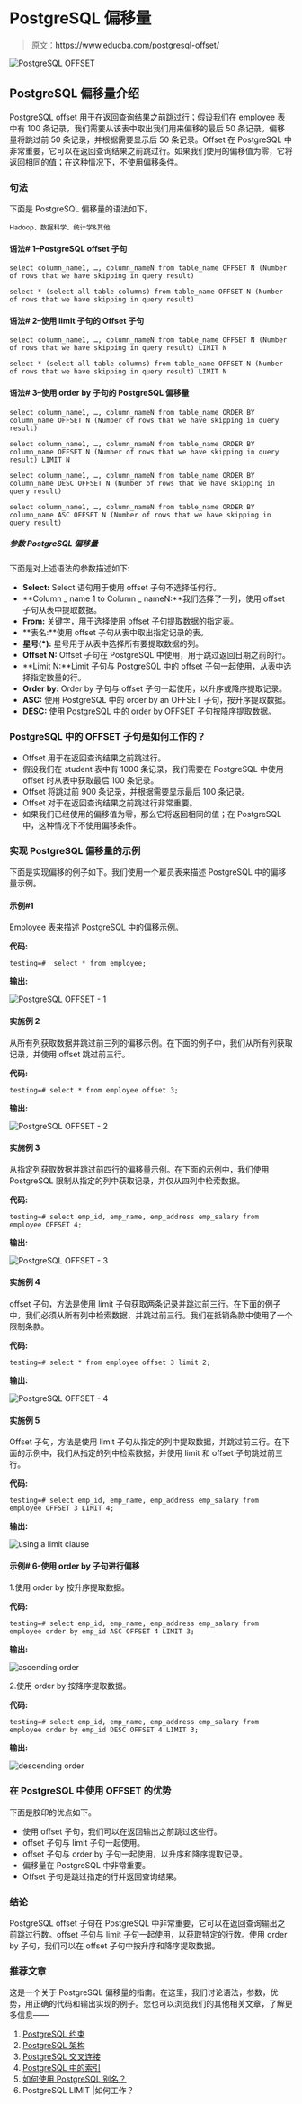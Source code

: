 # PostgreSQL 偏移量

> 原文：<https://www.educba.com/postgresql-offset/>

![PostgreSQL OFFSET](img/92bcf9de7b7e4d3d98b099e31f98c449.png)



## PostgreSQL 偏移量介绍

PostgreSQL offset 用于在返回查询结果之前跳过行；假设我们在 employee 表中有 100 条记录，我们需要从该表中取出我们用来偏移的最后 50 条记录。偏移量将跳过前 50 条记录，并根据需要显示后 50 条记录。Offset 在 PostgreSQL 中非常重要，它可以在返回查询结果之前跳过行。如果我们使用的偏移值为零，它将返回相同的值；在这种情况下，不使用偏移条件。

### 句法

下面是 PostgreSQL 偏移量的语法如下。

<small>Hadoop、数据科学、统计学&其他</small>

#### 语法# 1–PostgreSQL offset 子句

`select column_name1, …, column_nameN from table_name OFFSET N (Number of rows that we have skipping in query result)`

`select * (select all table columns) from table_name OFFSET N (Number of rows that we have skipping in query result)`

#### 语法# 2–使用 limit 子句的 Offset 子句

`select column_name1, …, column_nameN from table_name OFFSET N (Number of rows that we have skipping in query result) LIMIT N`

`select * (select all table columns) from table_name OFFSET N (Number of rows that we have skipping in query result) LIMIT N`

#### 语法# 3–使用 order by 子句的 PostgreSQL 偏移量

`select column_name1, …, column_nameN from table_name ORDER BY column_name OFFSET N (Number of rows that we have skipping in query result)`

`select column_name1, …, column_nameN from table_name ORDER BY column_name OFFSET N (Number of rows that we have skipping in query result) LIMIT N`

`select column_name1, …, column_nameN from table_name ORDER BY column_name DESC OFFSET N (Number of rows that we have skipping in query result)`

`select column_name1, …, column_nameN from table_name ORDER BY column_name ASC OFFSET N (Number of rows that we have skipping in query result)`

##### 参数 PostgreSQL 偏移量

下面是对上述语法的参数描述如下:

*   **Select:** Select 语句用于使用 offset 子句不选择任何行。
*   **Column _ name 1 to Column _ nameN:**我们选择了一列，使用 offset 子句从表中提取数据。
*   **From:** 关键字，用于选择使用 offset 子句提取数据的指定表。
*   **表名:**使用 offset 子句从表中取出指定记录的表。
*   **星号(*):** 星号用于从表中选择所有要提取数据的列。
*   **Offset N:** Offset 子句在 PostgreSQL 中使用，用于跳过返回日期之前的行。
*   **Limit N:**Limit 子句与 PostgreSQL 中的 offset 子句一起使用，从表中选择指定数量的行。
*   **Order by:** Order by 子句与 offset 子句一起使用，以升序或降序提取记录。
*   **ASC:** 使用 PostgreSQL 中的 order by an OFFSET 子句，按升序提取数据。
*   **DESC:** 使用 PostgreSQL 中的 order by OFFSET 子句按降序提取数据。

### PostgreSQL 中的 OFFSET 子句是如何工作的？

*   Offset 用于在返回查询结果之前跳过行。
*   假设我们在 student 表中有 1000 条记录，我们需要在 PostgreSQL 中使用 offset 时从表中获取最后 100 条记录。
*   Offset 将跳过前 900 条记录，并根据需要显示最后 100 条记录。
*   Offset 对于在返回查询结果之前跳过行非常重要。
*   如果我们已经使用的偏移值为零，那么它将返回相同的值；在 PostgreSQL 中，这种情况下不使用偏移条件。

### 实现 PostgreSQL 偏移量的示例

下面是实现偏移的例子如下。我们使用一个雇员表来描述 PostgreSQL 中的偏移量示例。

#### 示例#1

Employee 表来描述 PostgreSQL 中的偏移示例。

**代码:**

`testing=#  select * from employee;`

**输出:**

![PostgreSQL OFFSET - 1](img/d472d599731a813a9e770498a2129d37.png)



#### 实施例 2

从所有列获取数据并跳过前三列的偏移示例。在下面的例子中，我们从所有列获取记录，并使用 offset 跳过前三行。

**代码:**

`testing=# select * from employee offset 3;`

**输出:**

![PostgreSQL OFFSET - 2](img/d58f7860883dd42fb4491cafe4375cff.png)



#### 实施例 3

从指定列获取数据并跳过前四行的偏移量示例。在下面的示例中，我们使用 PostgreSQL 限制从指定的列中获取记录，并仅从四列中检索数据。

**代码:**

`testing=# select emp_id, emp_name, emp_address emp_salary from employee OFFSET 4;`

**输出:**

![PostgreSQL OFFSET - 3](img/64b5b44e585627d6231d3094887ac030.png)



#### 实施例 4

offset 子句，方法是使用 limit 子句获取两条记录并跳过前三行。在下面的例子中，我们必须从所有列中检索数据，并跳过前三行。我们在抵销条款中使用了一个限制条款。

**代码:**

`testing=# select * from employee offset 3 limit 2;`

**输出:**

![PostgreSQL OFFSET - 4](img/368d61601c5188d9fe079d6736e4c9f1.png)



#### 实施例 5

Offset 子句，方法是使用 limit 子句从指定的列中提取数据，并跳过前三行。在下面的示例中，我们从指定的列中检索数据，并使用 limit 和 offset 子句跳过前三行。

**代码:**

`testing=# select emp_id, emp_name, emp_address emp_salary from employee OFFSET 3 LIMIT 4;`

**输出:**

![using a limit clause](img/0351f6da5aee8a01ba9adfd5c05c13b9.png)



#### 示例# 6-**使用 order by 子句**进行偏移

1.使用 order by 按升序提取数据。

**代码:**

`testing=# select emp_id, emp_name, emp_address emp_salary from employee order by emp_id ASC OFFSET 4 LIMIT 3;`

**输出:**

![ascending order](img/eb1f5dbe422f9ee596a1466ab9c8192d.png)



2.使用 order by 按降序提取数据。

**代码:**

`testing=# select emp_id, emp_name, emp_address emp_salary from employee order by emp_id DESC OFFSET 4 LIMIT 3;`

**输出:**

![descending order](img/e70d9ff7d03e898b35d0c2da0dabc4eb.png)



### 在 PostgreSQL 中使用 OFFSET 的优势

下面是胶印的优点如下。

*   使用 offset 子句，我们可以在返回输出之前跳过这些行。
*   offset 子句与 limit 子句一起使用。
*   offset 子句与 order by 子句一起使用，以升序和降序提取记录。
*   偏移量在 PostgreSQL 中非常重要。
*   Offset 子句是跳过指定的行并返回查询结果。

### 结论

PostgreSQL offset 子句在 PostgreSQL 中非常重要，它可以在返回查询输出之前跳过行数。offset 子句与 limit 子句一起使用，以获取特定的行数。使用 order by 子句，我们可以在 offset 子句中按升序和降序提取数据。

### 推荐文章

这是一个关于 PostgreSQL 偏移量的指南。在这里，我们讨论语法，参数，优势，用正确的代码和输出实现的例子。您也可以浏览我们的其他相关文章，了解更多信息——

1.  [PostgreSQL 约束](https://www.educba.com/postgresql-constraints/)
2.  [PostgreSQL 架构](https://www.educba.com/postgresql-architecture/)
3.  [PostgreSQL 交叉连接](https://www.educba.com/postgresql-cross-join/)
4.  [PostgreSQL 中的索引](https://www.educba.com/indexes-in-postgresql/)
5.  [如何使用 PostgreSQL 别名？](https://www.educba.com/postgresql-alias/)
6.  PostgreSQL LIMIT |如何工作？